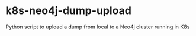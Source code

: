 # k8s-neo4j-dump-upload
Python script to upload a dump from local to a Neo4j cluster running in K8s
